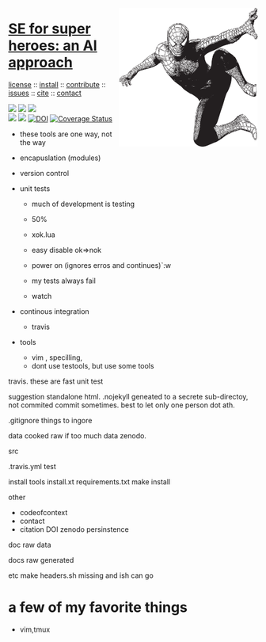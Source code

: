 <a class=sehero name=top><img align=right width=280 src="https://github.com/sehero/lua/blob/master/etc/doc/docs/assets/img/spiderman.png">
<h1><a href="/README.md#top">SE for super heroes: an AI approach</a></h1> 
<p> <a
href="https://github.com/sehero/lua/blob/master/LICENSE">license</a> :: <a
href="https://github.com/sehero/lua/blob/master/INSTALL.md#top">install</a> :: <a
href="https://github.com/sehero/lua/blob/master/CODE_OF_CONDUCT.md#top">contribute</a> :: <a
href="https://github.com/sehero/lua/issues">issues</a> :: <a
href="https://github.com/sehero/lua/blob/master/CITATION.md#top">cite</a> :: <a
href="https://github.com/sehero/lua/blob/master/CONTACT.md#top">contact</a> </p><p> 
<img src="https://img.shields.io/badge/license-mit-red">   
<img src="https://img.shields.io/badge/language-lua-orange">    
<img src="https://img.shields.io/badge/purpose-ai,se-blueviolet"><br>
<img src="https://img.shields.io/badge/platform-mac,*nux-informational">
<a href="https://travis-ci.org/github/sehero/lua"><img 
src="https://travis-ci.org/sehero/lua.svg?branch=master"></a>
<a href="https://zenodo.org/badge/latestdoi/263210595"><img src="https://zenodo.org/badge/263210595.svg" alt="DOI"></a>
<a href='https://coveralls.io/github/sehero/lua?branch=master'><img src='https://coveralls.io/repos/github/sehero/lua/badge.svg?branch=master' alt='Coverage Status' /></a></p>



- these tools are one way, not the way

- encapuslation (modules)
- version control
- unit tests
    - much of development is testing
    - 50%
    - xok.lua
    - easy disable ok=>nok
    - power on (ignores erros and continues)`:w

    - my tests always fail
    - watch
- continous integration
   - travis
- tools
   - vim , specilling, 
   - dont use testools, but use some tools

travis. these are fast unit test

suggestion standalone html. .nojekyll
	geneated to a secrete sub-directoy, not commited
	commit sometimes. best to let only one person dot ath.

.gitignore things to ingore

data
	cooked
	raw
	if too much data zenodo.

src

.travis.yml
test

install tools
	install.xt
	requirements.txt
	make install

other
- codeofcontext
- contact
- citation
	DOI zenodo persinstence

doc
	raw data

docs
	raw generated

etc
	make headers.sh
	missing and ish can go

# a few of my favorite things

- vim,tmux
